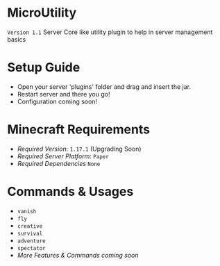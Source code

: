 # MicroUtility
`Version 1.1` Server Core like utility plugin to help in server management basics 

# Setup Guide
- Open your server 'plugins' folder and drag and insert the jar.
- Restart server and there you go!
- Configuration coming soon!

# Minecraft Requirements
- *Required Version*: `1.17.1` (Upgrading Soon)
- *Required Server Platform*: `Paper`
- *Required Dependencies* `None`

# Commands & Usages
- `vanish` 
- `fly`
- `creative`
- `survival`
- `adventure`
- `spectator`
- *More Features & Commands coming soon*
